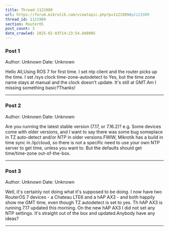 ```yaml
---
title: Thread-1121989
url: https://forum.mikrotik.com/viewtopic.php?p=1121989#p1121989
thread_id: 1121989
section: RouterOS
post_count: 3
date_crawled: 2025-02-03T14:23:54.848005
---
```


### Post 1
Author: Unknown
Date: Unknown

Hello All,Using ROS 7 for first time. I set ntp client and the router picks up the time. I set /sys clock time-zone-autodetect to Yes, but the time zone name stays at manual and the clock doesn't update. It's still at GMT.Am I missing something basic?Thanks!

---
### Post 2
Author: Unknown
Date: Unknown

Are you running the latest stable version (7.17, or 7.16.2)?  e.g. Some devices come with older versions, and I want to say there was some bug someplace in TZ auto-detect and/or NTP in older versions.FWIW, Mikrotik has a build in time sync in /ip/cloud, so there is not a specific need to use your own NTP server to get time, unless you want to.  But the defaults should get time/time-zone out-of-the-box.

---
### Post 3
Author: Unknown
Date: Unknown

Well, it's certainly not doing what it's supposed to be doing. I now have two RouterOS 7 devices - a Chateau LTE6 and a hAP AX3 - and both happily show me GMT time, even though TZ autodetect is set to yes. Th hAP AX3 is running 7.17 updated this morning. On the new hAP AX3 I did not set any NTP settings. It's straight out of the box and updated.Anybody have any ideas?

---

